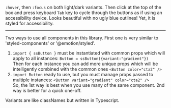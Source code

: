 `:hover`, then `:focus` on both light/dark variants. Then click at the top of the box and press keyboard `Tab` key to cycle through the buttons as if using an accessibility device. Looks beautiful with no ugly blue outlines! Yet, it is styled for accessibility.

---

Two ways to use all components in this library. First one is very similar to 'styled-components' or '@emotion/styled'.

1. `import { ssButton }` must be instantiated with common props which will apply to all instances: `Button = ssButton({variant:"gradient"})`  
   Then for each instance you can add more unique props which will be intelligently combined with the common ones `<Button color="cta2" />`
2. `import Button` ready to use, but you must manage props passed to multiple instances: `<Button variant="gradient" color="cta2" />`  
   So, the 1st way is best when you use many of the same component. 2nd way is better for a quick one-off.

Variants are like classNames but written in Typescript.
